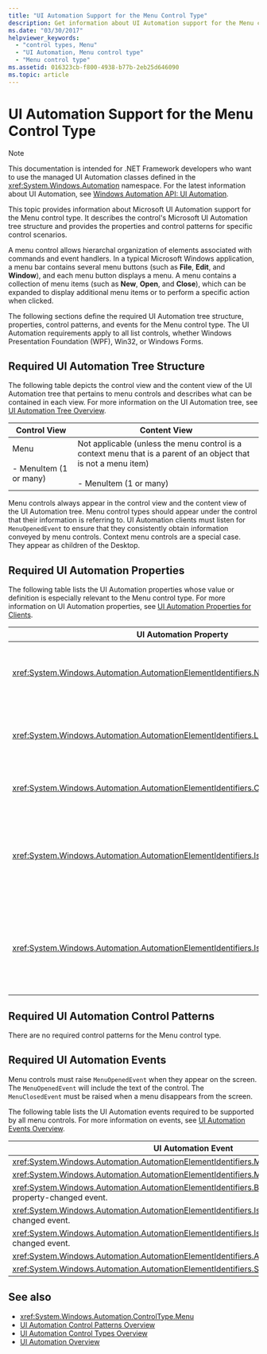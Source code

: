 ```yaml
---
title: "UI Automation Support for the Menu Control Type"
description: Get information about UI Automation support for the Menu control type. Learn the required tree structure, properties, control patterns, and events.
ms.date: "03/30/2017"
helpviewer_keywords:
  - "control types, Menu"
  - "UI Automation, Menu control type"
  - "Menu control type"
ms.assetid: 016323cb-f800-4938-b77b-2eb25d646090
ms.topic: article
---
```

# UI Automation Support for the Menu Control Type

> [!NOTE]
> This documentation is intended for .NET Framework developers who want to use the managed UI Automation classes defined in the <xref:System.Windows.Automation> namespace. For the latest information about UI Automation, see [Windows Automation API: UI Automation](/windows/win32/winauto/entry-uiauto-win32).

 This topic provides information about Microsoft UI Automation support for the Menu control type. It describes the control's Microsoft UI Automation tree structure and provides the properties and control patterns for specific control scenarios.

 A menu control allows hierarchal organization of elements associated with commands and event handlers. In a typical Microsoft Windows application, a menu bar contains several menu buttons (such as **File**, **Edit**, and **Window**), and each menu button displays a menu. A menu contains a collection of menu items (such as **New**, **Open**, and **Close**), which can be expanded to display additional menu items or to perform a specific action when clicked.

 The following sections define the required UI Automation tree structure, properties, control patterns, and events for the Menu control type. The UI Automation requirements apply to all list controls, whether Windows Presentation Foundation (WPF), Win32, or Windows Forms.

<a name="Required_UI_Automation_Tree_Structure"></a>

## Required UI Automation Tree Structure

 The following table depicts the control view and the content view of the UI Automation tree that pertains to menu controls and describes what can be contained in each view. For more information on the UI Automation tree, see [UI Automation Tree Overview](ui-automation-tree-overview.md).

|Control View|Content View|
|------------------|------------------|
|Menu<br /><br /> -   MenuItem (1 or many)|Not applicable (unless the menu control is a context menu that is a parent of an object that is not a menu item)<br /><br /> -   MenuItem (1 or many)|

 Menu controls always appear in the control view and the content view of the UI Automation tree. Menu control types should appear under the control that their information is referring to. UI Automation clients must listen for `MenuOpenedEvent` to ensure that they consistently obtain information conveyed by menu controls. Context menu controls are a special case. They appear as children of the Desktop.

<a name="Required_UI_Automation_Properties"></a>

## Required UI Automation Properties

 The following table lists the UI Automation properties whose value or definition is especially relevant to the Menu control type. For more information on UI Automation properties, see [UI Automation Properties for Clients](ui-automation-properties-for-clients.md).

|UI Automation Property|Value|Notes|
|------------------------------------------------------------------------------------|-----------|-----------|
|<xref:System.Windows.Automation.AutomationElementIdentifiers.NameProperty>|Not Supported|The menu control does not require a Name property to be set.|
|<xref:System.Windows.Automation.AutomationElementIdentifiers.LabeledByProperty>|`Null`|No label is anticipated with a typical menu control.|
|<xref:System.Windows.Automation.AutomationElementIdentifiers.ControlTypeProperty>|Menu|This value is the same for all UI frameworks.|
|<xref:System.Windows.Automation.AutomationElementIdentifiers.IsContentElementProperty>|False|The menu control is not included in the content view of the UI Automation tree.|
|<xref:System.Windows.Automation.AutomationElementIdentifiers.IsControlElementProperty>|True|The menu control is always included in the control view of the UI Automation tree.|

<a name="Required_UI_Automation_Control_Patterns"></a>

## Required UI Automation Control Patterns

 There are no required control patterns for the Menu control type.

<a name="Required_UI_Automation_Events"></a>

## Required UI Automation Events

 Menu controls must raise `MenuOpenedEvent` when they appear on the screen. The `MenuOpenedEvent` will include the text of the control. The `MenuClosedEvent` must be raised when a menu disappears from the screen.

 The following table lists the UI Automation events required to be supported by all menu controls. For more information on events, see [UI Automation Events Overview](ui-automation-events-overview.md).

|UI Automation Event|Support/Value|Notes|
|---------------------------------------------------------------------------------|--------------------|-----------|
|<xref:System.Windows.Automation.AutomationElementIdentifiers.MenuOpenedEvent>|Required|None|
|<xref:System.Windows.Automation.AutomationElementIdentifiers.MenuClosedEvent>|Required|None|
|<xref:System.Windows.Automation.AutomationElementIdentifiers.BoundingRectangleProperty> property-changed event.|Required|None|
|<xref:System.Windows.Automation.AutomationElementIdentifiers.IsOffscreenProperty> property-changed event.|Required|None|
|<xref:System.Windows.Automation.AutomationElementIdentifiers.IsEnabledProperty> property-changed event.|Required|None|
|<xref:System.Windows.Automation.AutomationElementIdentifiers.AutomationFocusChangedEvent>|Required|None|
|<xref:System.Windows.Automation.AutomationElementIdentifiers.StructureChangedEvent>|Required|None|

## See also

- <xref:System.Windows.Automation.ControlType.Menu>
- [UI Automation Control Patterns Overview](ui-automation-control-patterns-overview.md)
- [UI Automation Control Types Overview](ui-automation-control-types-overview.md)
- [UI Automation Overview](ui-automation-overview.md)
